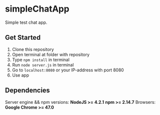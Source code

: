# simpleChatApp
Simple test chat app.

## Get Started
  1. Clone this repository
  2. Open terminal at folder with repository
  3. Type `npm install` in terminal
  4. Run `node server.js` in terminal
  5. Go to `localhost:8080` or your IP-address with port 8080
  6. Use app

## Dependencies
  Server engine && npm versions: __NodeJS >= 4.2.1__ __npm >= 2.14.7__
  Browsers:  __Google Chrome >= 47.0__
